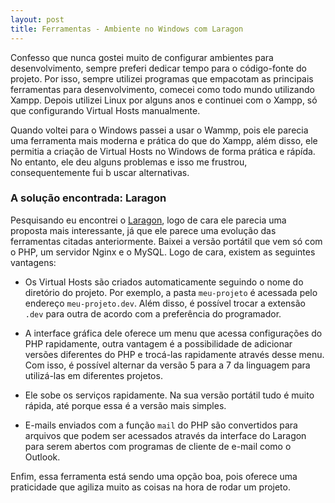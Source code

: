 ```yaml
---
layout: post
title: Ferramentas - Ambiente no Windows com Laragon
---
```


Confesso que nunca gostei muito de configurar ambientes para desenvolvimento, sempre preferi dedicar tempo para o código-fonte do projeto. Por isso, sempre utilizei programas que empacotam as principais ferramentas para desenvolvimento, comecei como todo mundo utilizando Xampp. Depois utilizei Linux por alguns anos e continuei com o Xampp, só que configurando Virtual Hosts manualmente.

Quando voltei para o Windows passei a usar o Wammp, pois ele parecia uma ferramenta mais moderna e prática do que do Xampp, além disso, ele permitia a criação de Virtual Hosts no Windows de forma prática e rápída. No entanto, ele deu alguns problemas e isso me frustrou, consequentemente fui b
uscar alternativas.

### A solução encontrada: Laragon

Pesquisando eu encontrei o [Laragon](https://laragon.org/download/), logo de cara ele parecia uma proposta mais interessante, já que ele parece uma evolução das ferramentas citadas anteriormente. Baixei a versão portátil que vem só com o PHP, um servidor Nginx e o MySQL. Logo de cara, existem as seguintes vantagens:

* Os Virtual Hosts são criados automaticamente seguindo o nome do diretório do projeto. Por exemplo, a pasta ```meu-projeto``` é acessada pelo endereço ```meu-projeto.dev```. Além disso, é possível trocar a extensão ```.dev``` para outra de acordo com a preferência do programador.

* A interface gráfica dele oferece um menu que acessa configurações do PHP rapidamente, outra vantagem é a possibilidade de adicionar versões diferentes do PHP e trocá-las rapidamente através desse menu. Com isso, é possível alternar da versão 5 para a 7 da linguagem para utilizá-las em diferentes projetos.

* Ele sobe os serviços rapidamente. Na sua versão portátil tudo é muito rápida, até porque essa é a versão mais simples.

* E-mails enviados com a função ```mail``` do PHP são convertidos para arquivos que podem ser acessados através da interface do Laragon para serem abertos com programas de cliente de e-mail como o Outlook.

Enfim, essa ferramenta está sendo uma opção boa, pois oferece uma praticidade que agiliza muito as coisas na hora de rodar um projeto.